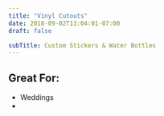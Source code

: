 ```yaml
---
title: "Vinyl Cutouts"
date: 2018-09-02T13:04:01-07:00
draft: false

subTitle: Custom Stickers & Water Bottles
---
```


## Great For:

- Weddings
- 